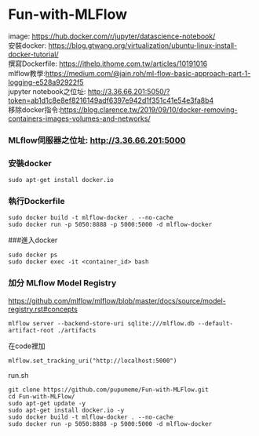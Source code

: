 # Fun-with-MLFlow

image: https://hub.docker.com/r/jupyter/datascience-notebook/  
安裝docker: https://blog.gtwang.org/virtualization/ubuntu-linux-install-docker-tutorial/   
撰寫Dockerfile: https://ithelp.ithome.com.tw/articles/10191016   
mlflow教學:https://medium.com/@jain.roh/ml-flow-basic-approach-part-1-logging-e528a92922f5  
jupyter notebook之位址: http://3.36.66.201:5050/?token=ab1d1c8e8ef8216149adf6397e942d1f351c41e54e3fa8b4   
移除docker指令:https://blog.clarence.tw/2019/09/10/docker-removing-containers-images-volumes-and-networks/  

### MLflow伺服器之位址: http://3.36.66.201:5000
### 安裝docker
```
sudo apt-get install docker.io
```

### 執行Dockerfile
```
sudo docker build -t mlflow-docker . --no-cache  
sudo docker run -p 5050:8888 -p 5000:5000 -d mlflow-docker
```

###進入docker
```
sudo docker ps
sudo docker exec -it <container_id> bash
```

### 加分 MLflow Model Registry
https://github.com/mlflow/mlflow/blob/master/docs/source/model-registry.rst#concepts
```
mlflow server --backend-store-uri sqlite:///mlflow.db --default-artifact-root ./artifacts
```
在code裡加
```
mlflow.set_tracking_uri("http://localhost:5000")
```

run.sh
```
git clone https://github.com/pupumeme/Fun-with-MLFlow.git
cd Fun-with-MLFlow/
sudo apt-get update -y 
sudo apt-get install docker.io -y 
sudo docker build -t mlflow-docker . --no-cache
sudo docker run -p 5050:8888 -p 5000:5000 -d mlflow-docker
```


